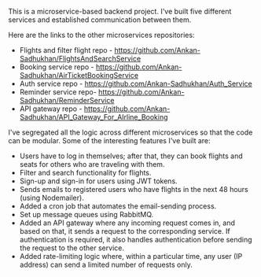 This is a microservice-based backend project. I've built five different services and established communication between them.

Here are the links to the other microservices repositories:

- Flights and filter flight repo - https://github.com/Ankan-Sadhukhan/FlightsAndSearchService
- Booking service repo - https://github.com/Ankan-Sadhukhan/AirTicketBookingService
- Auth service repo - https://github.com/Ankan-Sadhukhan/Auth_Service
- Reminder service  repo- https://github.com/Ankan-Sadhukhan/ReminderService
- API gateway repo - https://github.com/Ankan-Sadhukhan/API_Gateway_For_AIrline_Booking


I've segregated all the logic across different microservices so that the code can be modular. Some of the interesting features I've built are:

- Users have to log in themselves; after that, they can book flights and seats for others who are traveling with them.
- Filter and search functionality for flights.
- Sign-up and sign-in for users using JWT tokens.
- Sends emails to registered users who have flights in the next 48 hours (using Nodemailer).
- Added a cron job that automates the email-sending process.
- Set up message queues using RabbitMQ.
- Added an API gateway where any incoming request comes in, and based on that, it sends a request to the corresponding service. If authentication is required, it also handles authentication before sending the request to the other service.
- Added rate-limiting logic where, within a particular time, any user (IP address) can send a limited number of requests only.

